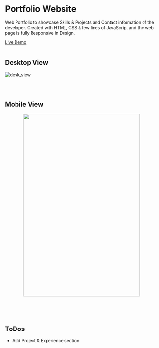 # Portfolio Website
Web Portfolio to showcase Skills & Projects and Contact information of the developer.
Created with HTML, CSS & few lines of JavaScript and the web page is fully Responsive in Design.

[Live Demo](https://prateek.netlify.app "Portfolio")
<br/>
<br/>

## Desktop View
![desk_view](https://snaps-img.netlify.app/img/portfolio/desk.png)

<br/>
<br/>

## Mobile View
<p align="center">
<img width="384" height="600" src="https://snaps-img.netlify.app/img/portfolio/m1.jpeg">
</p>

<br/>
<br/>
<br/>

ToDos
---
- Add Project & Experience section
